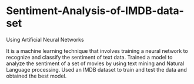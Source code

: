 # Sentiment-Analysis-of-IMDB-data-set
Using Artificial Neural Networks

It is a machine learning technique that involves training a neural network to recognize and classify the sentiment of text data.
Trained a model to analyze the sentiment of a set of movies by using text mining and Natural Language processing.
Used an IMDB dataset to train and test the data and obtained the best model.
